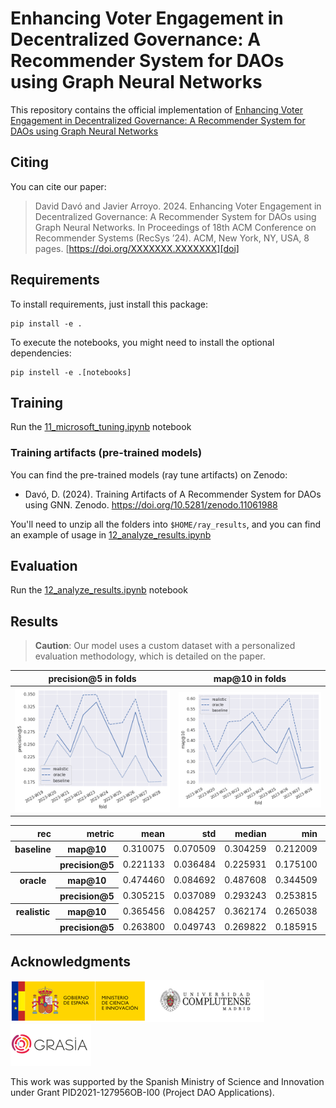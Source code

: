 
# Enhancing Voter Engagement in Decentralized Governance: A Recommender System for DAOs using Graph Neural Networks

This repository contains the official implementation of [Enhancing Voter Engagement in Decentralized Governance: A Recommender System for DAOs using Graph Neural Networks][doi]

## Citing

You can cite our paper:
> David Davó and Javier Arroyo. 2024. Enhancing Voter Engagement in Decentralized Governance: A Recommender System for DAOs using Graph Neural Networks. In Proceedings of 18th ACM Conference on Recommender Systems (RecSys ’24). ACM, New York, NY, USA, 8 pages. [https://doi.org/XXXXXXX.XXXXXXX][doi]

## Requirements

To install requirements, just install this package:
```
pip install -e .
```

To execute the notebooks, you might need to install the optional dependencies:

```
pip instell -e .[notebooks]
```

## Training

Run the [11_microsoft_tuning.ipynb](./notebooks/10_baseline.ipynb) notebook

### Training artifacts (pre-trained models)

You can find the pre-trained models (ray tune artifacts) on Zenodo:

- Davó, D. (2024). Training Artifacts of A Recommender System for DAOs using GNN. Zenodo. https://doi.org/10.5281/zenodo.11061988

You'll need to unzip all the folders into `$HOME/ray_results`, and you can find an example of usage in [12_analyze_results.ipynb](./notebooks/12_analyze_results.ipynb)



## Evaluation

Run the [12_analyze_results.ipynb](./notebooks/12_analyze_results.ipynb) notebook

## Results

> **Caution**: Our model uses a custom dataset with a personalized evaluation methodology, which is detailed on the paper.

| precision@5 in folds | map@10 in folds |
|----------------------|-----------------|
| ![](./figures/09_gnn_results_precision_5.png) | ![](./figures/09_gnn_results_map_10.png) |

<table>
  <thead>
    <tr style="text-align: right;">
      <th>rec</th>
      <th>metric</th>
      <th>mean</th>
      <th>std</th>
      <th>median</th>
      <th>min</th>
      <th>max</th>
    </tr>
  </thead>
  <tbody>
    <tr>
      <th rowspan="2" valign="top">baseline</th>
      <th>map@10</th>
      <td>0.310075</td>
      <td>0.070509</td>
      <td>0.304259</td>
      <td>0.212009</td>
      <td>0.417010</td>
    </tr>
    <tr>
      <th>precision@5</th>
      <td>0.221133</td>
      <td>0.036484</td>
      <td>0.225931</td>
      <td>0.175100</td>
      <td>0.287129</td>
    </tr>
    <tr>
      <th rowspan="2" valign="top">oracle</th>
      <th>map@10</th>
      <td>0.474460</td>
      <td>0.084692</td>
      <td>0.487608</td>
      <td>0.344509</td>
      <td>0.599718</td>
    </tr>
    <tr>
      <th>precision@5</th>
      <td>0.305215</td>
      <td>0.037089</td>
      <td>0.293243</td>
      <td>0.253815</td>
      <td>0.349153</td>
    </tr>
    <tr>
      <th rowspan="2" valign="top">realistic</th>
      <th>map@10</th>
      <td>0.365456</td>
      <td>0.084257</td>
      <td>0.362174</td>
      <td>0.265038</td>
      <td>0.490331</td>
    </tr>
    <tr>
      <th>precision@5</th>
      <td>0.263800</td>
      <td>0.049743</td>
      <td>0.269822</td>
      <td>0.185915</td>
      <td>0.333898</td>
    </tr>
  </tbody>
</table>

## Acknowledgments

![Logotipo ministerio de ciencia e innovación](./figures/logos/logo-ministerio.png)![Logotipo UCM](./figures/logos/logo-ucm.png)![Logotipo GRASIA](./figures/logos/logo-grasia.png)

This work was supported by the Spanish Ministry of Science and Innovation under Grant PID2021-127956OB-I00 (Project DAO Applications).

[doi]: https://doi.org/XXXXXXX.XXXXXXX
